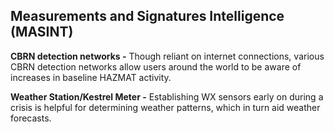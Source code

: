 ## Measurements and Signatures Intelligence (MASINT)

**CBRN detection networks -** Though reliant on internet connections, various CBRN detection networks allow users around the world to be aware of increases in baseline HAZMAT activity.

**Weather Station/Kestrel Meter -** Establishing WX sensors early on during a crisis is helpful for determining
weather patterns, which in turn aid weather forecasts.